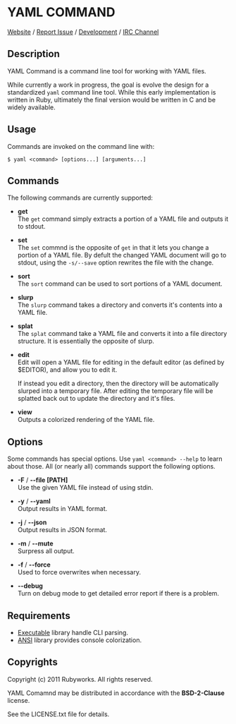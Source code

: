 # YAML COMMAND

[Website](http://rubyworks.github.com/yaml_command) /
[Report Issue](http://github.com/rubyworks/yaml_command/issues) /
[Development](http://github.com/rubyworks/yaml_command) /
[IRC Channel](irc://chat.us.freenode.net/rubyworks)


## Description

YAML Command is a command line tool for working with YAML files.

While currently a work in progress, the goal is evolve the design
for a standardized `yaml` command line tool. While this early
implementation is written in Ruby, ultimately the final version
would be written in C and be widely available.

## Usage

Commands are invoked on the command line with:

    $ yaml <command> [options...] [arguments...]


## Commands

The following commands are currently supported:

* **get** <br/>
  The `get` command simply extracts a portion of a YAML file and outputs
  it to stdout.

* **set** <br/>
  The `set` commnd is the opposite of `get` in that it lets you change
  a portion of a YAML file. By defult the changed YAML document will go
  to stdout, using the `-s/--save` option rewrites the file with the change.

* **sort** <br/>
  The `sort` command can be used to sort portions of a YAML document.

* **slurp** <br/>
  The `slurp` command takes a directory and converts it's contents into a YAML file.

* **splat** <br/>
  The `splat` command take a YAML file and converts it into a file directory structure.
  It is essentially the opposite of slurp.

* **edit** <br/>
  Edit will open a YAML file for editing in the default editor (as defined by 
  $EDITOR), and allow you to edit it.

  If instead you edit a directory, then the directory will be automatically 
  slurped into a temporary file. After editing the temporary file will be
  splatted back out to update the directory and it's files.

* **view** <br/>
  Outputs a colorized rendering of the YAML file.


## Options

Some commands has special options. Use `yaml <command> --help` to learn about those.
All (or nearly all) commands support the following options.

* **-F** / **--file [PATH]** <br/>
  Use the given YAML file instead of using stdin.

* **-y** / **--yaml** <br/>
  Output results in YAML format.

* **-j** / **--json** <br/>
  Output results in JSON format.

* **-m** / **--mute** <br/>
  Surpress all output.

* **-f** / **--force** <br/>
  Used to force overwrites when necessary.

* **--debug** <br/>
  Turn on debug mode to get detailed error report if there is a problem.


## Requirements

* [Executable](http://rubyworks.github.com/executable) library handle CLI parsing.
* [ANSI](http://rubyworks.github.com/ansi) library provides console colorization.


## Copyrights

Copyright (c) 2011 Rubyworks. All rights reserved.

YAML Comamnd may be distributed in accordance with the **BSD-2-Clause** license.

See the LICENSE.txt file for details.
